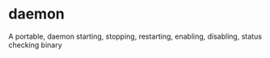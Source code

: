 # daemon
A portable, daemon starting, stopping, restarting, enabling, disabling, status checking binary
